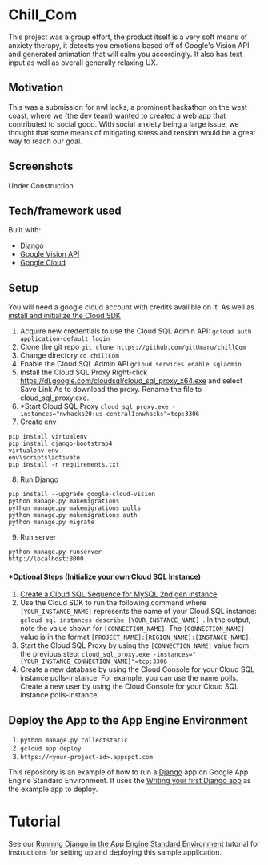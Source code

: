 # Chill_Com

This project was a group effort, the product itself is a very soft means of anxiety therapy, it detects you emotions based off of Google's Vision API and generated animation that will calm you accordingly. It also has text input as well as overall generally relaxing UX.

## Motivation
This was a submission for nwHacks, a prominent hackathon on the west coast, where we (the dev team) wanted to created a web app that contributed to social good. With social anxiety being a large issue, we thought that some means of mitigating stress and tension would be a great way to reach our goal.
 
## Screenshots
Under Construction

## Tech/framework used
Built with:
- [Django](https://www.djangoproject.com/)
- [Google Vision API](https://cloud.google.com/vision/docs/)
- [Google Cloud](https://cloud.google.com/)


## Setup
You will need a google cloud account with credits availible on it. As well as [install and initialize the Cloud SDK](https://cloud.google.com/sdk/docs/)
1. Acquire new credentials to use the Cloud SQL Admin API:
```gcloud auth application-default login```
2. Clone the git repo
```git clone https://github.com/gitUmaru/chillCom```
3. Change directory
```cd chillCom```
4. Enable the Cloud SQL Admin API
```gcloud services enable sqladmin```
5. Install the Cloud SQL Proxy
Right-click https://dl.google.com/cloudsql/cloud_sql_proxy_x64.exe and select Save Link As to download the proxy. Rename the file to cloud_sql_proxy.exe.
6. *Start Cloud SQL Proxy
```cloud_sql_proxy.exe -instances="nwhacks20:us-central1:nwhacks"=tcp:3306```
7. Create env
```
pip install virtualenv
pip install django-bootstrap4
virtualenv env
env\scripts\activate
pip install -r requirements.txt
```
8. Run Django
```
pip install --upgrade google-cloud-vision
python manage.py makemigrations
python manage.py makemigrations polls
python manage.py makemigrations auth
python manage.py migrate
```
9. Run server
```
python manage.py runserver
http://localhost:8000
```
#### *Optional Steps (Initialize your own Cloud SQL Instance)
1. [Create a Cloud SQL Sequence for MySQL 2nd gen instance](https://cloud.google.com/sql/docs/mysql/create-instance)
2. Use the Cloud SDK to run the following command where ```[YOUR_INSTANCE_NAME]``` represents the name of your Cloud SQL instance:
```gcloud sql instances describe [YOUR_INSTANCE_NAME] ```. In the output, note the value shown for ```[CONNECTION_NAME]```. The ```[CONNECTION_NAME]``` value is in the format ```[PROJECT_NAME]:[REGION_NAME]:[INSTANCE_NAME]```.
3. Start the Cloud SQL Proxy by using the ```[CONNECTION_NAME]``` value from the previous step:
```cloud_sql_proxy.exe -instances="[YOUR_INSTANCE_CONNECTION_NAME]"=tcp:3306```
4. Create a new database by using the Cloud Console for your Cloud SQL instance polls-instance. For example, you can use the name polls. Create a new user by using the Cloud Console for your Cloud SQL instance polls-instance.

## Deploy the App to the App Engine Environment
1. ```python manage.py collectstatic```
2. ```gcloud app deploy```
3. ```https://<your-project-id>.appspot.com```




[shell_img]: http://gstatic.com/cloudssh/images/open-btn.png
[shell_link]: https://console.cloud.google.com/cloudshell/open?git_repo=https://github.com/GoogleCloudPlatform/python-docs-samples&page=editor&open_in_editor=appengine/standard_python37/django/README.md

This repository is an example of how to run a [Django](https://www.djangoproject.com/) 
app on Google App Engine Standard Environment. It uses the 
[Writing your first Django app](https://docs.djangoproject.com/en/2.1/intro/tutorial01/) as the 
example app to deploy.


# Tutorial
See our [Running Django in the App Engine Standard Environment](https://cloud.google.com/python/django/appengine) tutorial for instructions for setting up and deploying this sample application.
